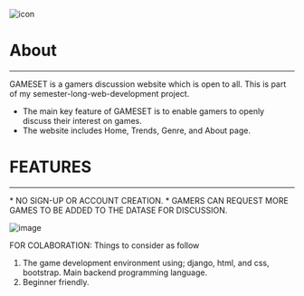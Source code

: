 ![icon](https://github.com/user-attachments/assets/c9f86def-d96b-44c0-bdc6-0b0801de9fe1)

<h1>About</h1>
<hr>
GAMESET is a gamers discussion website which is open to all. This is part of my semester-long-web-development project. 

* The main key feature of GAMESET is to enable gamers to openly discuss their interest on games.
* The website includes Home, Trends, Genre, and About page.

<h1> FEATURES </h1>
<hr>
* NO SIGN-UP OR ACCOUNT CREATION.
* GAMERS CAN REQUEST MORE GAMES TO BE ADDED TO THE DATASE FOR DISCUSSION.

![image](https://github.com/user-attachments/assets/d18e189f-6266-4f8b-95e8-c4d5c09f5d09)

FOR COLABORATION: Things to consider as follow
1. The game development environment using; django, html, and css, bootstrap. Main backend programming language.
2. Beginner friendly.
